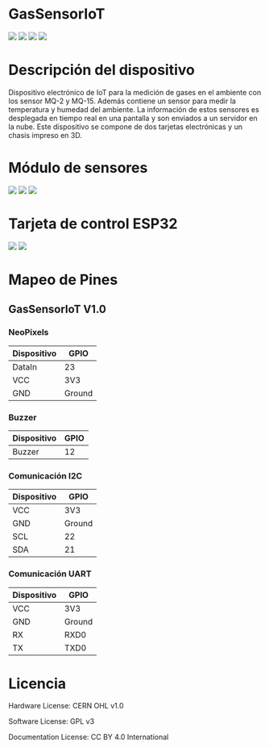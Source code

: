 # GasSensorIoT

![](/img/frontview.jpeg)
![](/img/backview.jpeg)
![](/img/inside.jpeg)
![](/img/inside2.jpeg)

# Descripción del dispositivo

Dispositivo electrónico de IoT para la medición de gases en el ambiente con los sensor MQ-2 y MQ-15. Además contiene un sensor para medir la temperatura y humedad del ambiente. La información de estos sensores es desplegada en tiempo real en una pantalla y son enviados a un servidor en la nube. Este dispositivo se compone de dos tarjetas electrónicas y un chasis impreso en 3D.

# Módulo de sensores

![](/img/pcbsensor3dfront.jpeg)
![](/img/pcbsensor3d.jpeg)
![](/img/pcbsensorlayout.jpeg)

# Tarjeta de control ESP32

![](/img/ESP32kit.jpg)
![](/img/esp32kit2d.jpg)

# Mapeo de Pines

## GasSensorIoT V1.0 

### NeoPixels
Dispositivo | GPIO 
--- | --- 
DataIn | 23
VCC | 3V3
GND | Ground

### Buzzer
Dispositivo | GPIO 
--- | --- 
Buzzer | 12

### Comunicación I2C
Dispositivo | GPIO 
--- | --- 
VCC | 3V3
GND | Ground
SCL | 22
SDA | 21

### Comunicación UART
Dispositivo | GPIO 
--- | --- 
VCC | 3V3
GND | Ground
RX | RXD0
TX | TXD0


# Licencia

Hardware License: CERN OHL v1.0

Software License: GPL v3

Documentation License: CC BY 4.0 International
